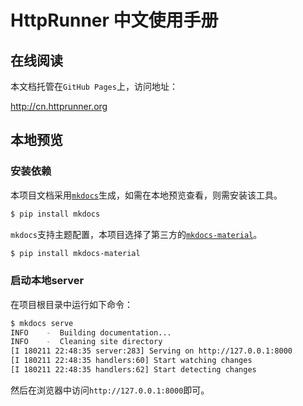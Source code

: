 # HttpRunner 中文使用手册

## 在线阅读

本文档托管在`GitHub Pages`上，访问地址：

http://cn.httprunner.org

## 本地预览

### 安装依赖

本项目文档采用[`mkdocs`][mkdocs]生成，如需在本地预览查看，则需安装该工具。

```bash
$ pip install mkdocs
```

`mkdocs`支持主题配置，本项目选择了第三方的[`mkdocs-material`][mkdocs-material]。

```bash
$ pip install mkdocs-material
```

### 启动本地server

在项目根目录中运行如下命令：

```bash
$ mkdocs serve
INFO    -  Building documentation...
INFO    -  Cleaning site directory
[I 180211 22:48:35 server:283] Serving on http://127.0.0.1:8000
[I 180211 22:48:35 handlers:60] Start watching changes
[I 180211 22:48:35 handlers:62] Start detecting changes
```

然后在浏览器中访问`http://127.0.0.1:8000`即可。

[mkdocs]: http://www.mkdocs.org/
[mkdocs-material]: https://squidfunk.github.io/mkdocs-material/